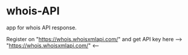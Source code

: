 # whois-API
 app for whois API response.

Register on "https://whois.whoisxmlapi.com/" and get API key here --> "https://whois.whoisxmlapi.com/" <--
